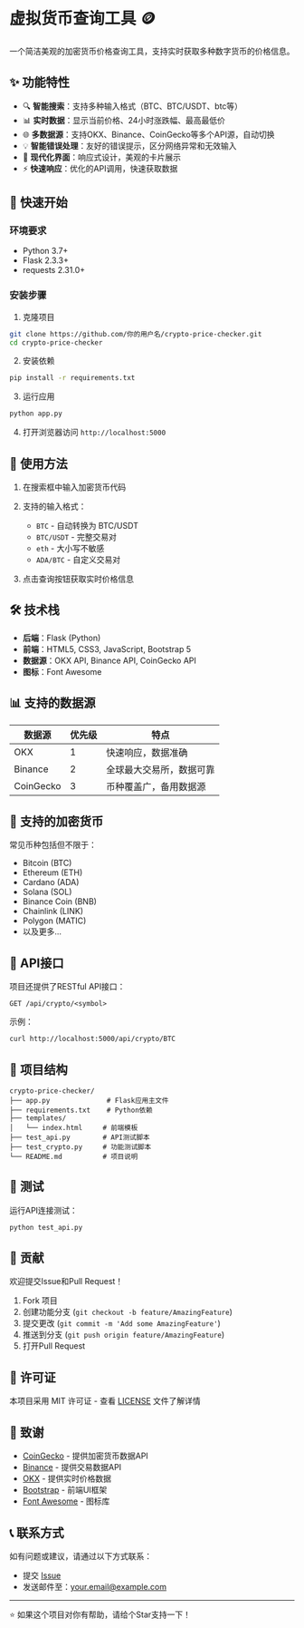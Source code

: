 # 虚拟货币查询工具 🪙

一个简洁美观的加密货币价格查询工具，支持实时获取多种数字货币的价格信息。

## ✨ 功能特性

- 🔍 **智能搜索**：支持多种输入格式（BTC、BTC/USDT、btc等）
- 📊 **实时数据**：显示当前价格、24小时涨跌幅、最高最低价
- 🌐 **多数据源**：支持OKX、Binance、CoinGecko等多个API源，自动切换
- 💡 **智能错误处理**：友好的错误提示，区分网络异常和无效输入
- 🎨 **现代化界面**：响应式设计，美观的卡片展示
- ⚡ **快速响应**：优化的API调用，快速获取数据

## 🚀 快速开始

### 环境要求

- Python 3.7+
- Flask 2.3.3+
- requests 2.31.0+

### 安装步骤

1. 克隆项目
```bash
git clone https://github.com/你的用户名/crypto-price-checker.git
cd crypto-price-checker
```

2. 安装依赖
```bash
pip install -r requirements.txt
```

3. 运行应用
```bash
python app.py
```

4. 打开浏览器访问 `http://localhost:5000`

## 📱 使用方法

1. 在搜索框中输入加密货币代码
2. 支持的输入格式：
   - `BTC` - 自动转换为 BTC/USDT
   - `BTC/USDT` - 完整交易对
   - `eth` - 大小写不敏感
   - `ADA/BTC` - 自定义交易对

3. 点击查询按钮获取实时价格信息

## 🛠️ 技术栈

- **后端**：Flask (Python)
- **前端**：HTML5, CSS3, JavaScript, Bootstrap 5
- **数据源**：OKX API, Binance API, CoinGecko API
- **图标**：Font Awesome

## 📊 支持的数据源

| 数据源 | 优先级 | 特点 |
|--------|--------|------|
| OKX | 1 | 快速响应，数据准确 |
| Binance | 2 | 全球最大交易所，数据可靠 |
| CoinGecko | 3 | 币种覆盖广，备用数据源 |

## 🎯 支持的加密货币

常见币种包括但不限于：
- Bitcoin (BTC)
- Ethereum (ETH)
- Cardano (ADA)
- Solana (SOL)
- Binance Coin (BNB)
- Chainlink (LINK)
- Polygon (MATIC)
- 以及更多...

## 🔧 API接口

项目还提供了RESTful API接口：

```
GET /api/crypto/<symbol>
```

示例：
```bash
curl http://localhost:5000/api/crypto/BTC
```

## 📝 项目结构

```
crypto-price-checker/
├── app.py              # Flask应用主文件
├── requirements.txt    # Python依赖
├── templates/
│   └── index.html     # 前端模板
├── test_api.py        # API测试脚本
├── test_crypto.py     # 功能测试脚本
└── README.md          # 项目说明
```

## 🧪 测试

运行API连接测试：
```bash
python test_api.py
```

## 🤝 贡献

欢迎提交Issue和Pull Request！

1. Fork 项目
2. 创建功能分支 (`git checkout -b feature/AmazingFeature`)
3. 提交更改 (`git commit -m 'Add some AmazingFeature'`)
4. 推送到分支 (`git push origin feature/AmazingFeature`)
5. 打开Pull Request

## 📄 许可证

本项目采用 MIT 许可证 - 查看 [LICENSE](LICENSE) 文件了解详情

## 🙏 致谢

- [CoinGecko](https://www.coingecko.com/) - 提供加密货币数据API
- [Binance](https://binance.com/) - 提供交易数据API
- [OKX](https://www.okx.com/) - 提供实时价格数据
- [Bootstrap](https://getbootstrap.com/) - 前端UI框架
- [Font Awesome](https://fontawesome.com/) - 图标库

## 📞 联系方式

如有问题或建议，请通过以下方式联系：

- 提交 [Issue](https://github.com/你的用户名/crypto-price-checker/issues)
- 发送邮件至：your.email@example.com

---

⭐ 如果这个项目对你有帮助，请给个Star支持一下！